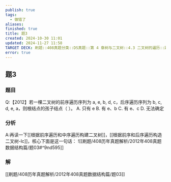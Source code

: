 ```yaml
---
publish: true
tags:
  - 做错了
aliases: 
finished: true
title: 题3
created: 2024-10-30 11:01
updated: 2024-11-27 11:58
TARGET DECK: 刷题::408真题分类::DS真题::第 4 章树与二叉树::4.3 二叉树的遍历::题3
error: true
---
```

## 题3
### 题目
Q:【2012】若一棵二叉树的前序遍历序列为 a, e, b, d, c，后序遍历序列为 b, c, d, e, a，则根结点的孩子结点（ ）。
A. 只有 e
B. 有 e、b
C. 有 e、c
D. 无法确定
### 分析
A:再读一下[[根据前序遍历和中序遍历构建二叉树]]，[[根据前序和后序遍历构造二叉树-lc]]，核心下面是这一句话：
![[刷题/408历年真题解析/2012年408真题数据结构篇/题03#^9nd595]]
### 解
[[刷题/408历年真题解析/2012年408真题数据结构篇/题03]]